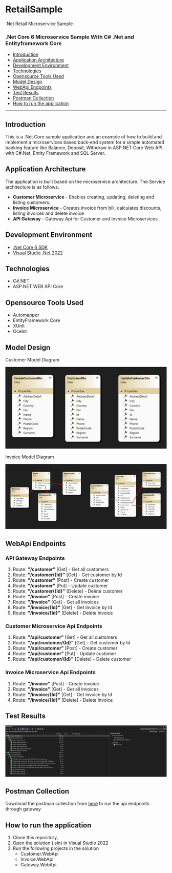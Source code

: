 # RetailSample
.Net Retail Microservice  Sample

### .Net Core 6 Microservice Sample With C# .Net and Entityframework Core
* [Introduction](#Introduction)
* [Application Architecture](#Application-Architecture)
* [Development Environment](#Development-Environment)
* [Technologies](#Technologies)
* [Opensource Tools Used](#Opensource-Tools-Used)
* [Model Design](#Model-Design)
* [WebApi Endpoints](#WebApi-Endpoints)
* [Test Results](#Test-Results)
* [Postman Collection](#Postman-Collection)
* [How to run the application](#How-to-run-the-application)
---
## Introduction
This is a .Net Core sample application and an example of how to build and implement a microservices based back-end system for a simple automated banking feature like Balance, Deposit, Withdraw in ASP.NET Core Web API with C#.Net, Entity Framework and SQL Server. 

## Application Architecture

The application is built based on the microservice architecture. The Service architecture is as follows.

- **Customer Microservice** - Enables creating, updating, deleting and listing customers.
- **Invoice Microservice** - Creates invoice from bill, calculates discounts, listing invoices and delete invoice
- **API Gateway** - Gateway Api for Customer and Invoice Microservices

## Development Environment

- [.Net Core 6 SDK](https://dotnet.microsoft.com/download)
- [Visual Studio .Net 2022](https://visualstudio.microsoft.com/downloads/)

## Technologies
- C#.NET
- ASP.NET WEB API Core

## Opensource Tools Used
- Automapper 
- EntityFramework Core
- XUnit 
- Ocelot

## Model Design

Customer Model Diagram

![Model Design](https://github.com/omerfarukkologlu/RetailSample/raw/main/diagram/Customer_Diagram.png)

Invoice Model Diagram

![Model Design](https://github.com/omerfarukkologlu/RetailSample/raw/main/diagram/Invoice_Diagram.png)

## WebApi Endpoints

### API Gateway Endpoints

1. Route: **"/customer"** [Get] - Get all customers
2. Route: **"/customer/{Id}"** [Get] - Get customer by Id
3. Route: **"/customer"** [Post] - Create customer
4. Route: **"/customer"** [Put] - Update customer
5. Route: **"/customer/{Id}"** [Delete] - Delete customer
6. Route: **"/invoice"** [Post] - Create invoice
7. Route: **"/invoice"** [Get] - Get all invoices
8. Route: **"/invoice/{Id}"** [Get] - Get invoice by Id
9. Route: **"/invoice/{Id}"** [Delete] - Delete invoice

### Customer Microservice Api Endpoints

1. Route: **"/api/customer"** [Get] - Get all customers
2. Route: **"/api/customer/{Id}"** [Get] - Get customer by Id
3. Route: **"/api/customer"** [Post] - Create customer
4. Route: **"/api/customer"** [Put] - Update customer
5. Route: **"/api/customer/{Id}"** [Delete] - Delete customer

### Invoice Microservice Api Endpoints

1. Route: **"/invoice"** [Post] - Create invoice
2. Route: **"/invoice"** [Get] - Get all invoices
3. Route: **"/invoice/{Id}"** [Get] - Get invoice by Id
4. Route: **"/invoice/{Id}"** [Delete] - Delete invoice

## Test Results
![Test Results](https://github.com/omerfarukkologlu/RetailSample/raw/main/diagram/Test_Results.png)

## Postman Collection

Download the postman collection from [here](https://www.getpostman.com/collections/215426f0cbb9bbd736da) to run the api endpoints through gateway

## How to run the application

1. Clone this repository, 
2. Open the solution (.sln) in Visual Studio 2022
3. Run the following projects in the solution
    - Customer.WebApi
    - Invoice.WebApi
    - Gateway.WebApi
